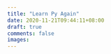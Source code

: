 ```yaml
---
title: "Learn Py Again"
date: 2020-11-21T09:44:11+08:00
draft: true
comments: false
images:
---
```



